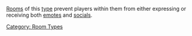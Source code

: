 [Rooms](:Category:_Rooms.md "wikilink") of this
[type](:Category:_Room_Types.md "wikilink") prevent players within them
from either expressing or receiving both [emotes](Emote.md "wikilink")
and [socials](:Category:_Socials.md "wikilink").

[Category: Room Types](Category:_Room_Types "wikilink")
